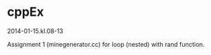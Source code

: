 cppEx
=====
2014-01-15.kl.08-13

Assignment 1 (minegenerator.cc)
for loop (nested) with rand function.


